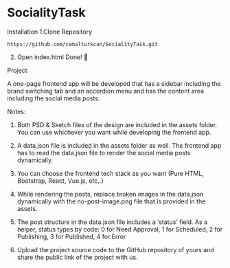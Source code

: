 # SocialityTask

Installation
1.Clone Repository
```
https://github.com/cemalturkcan/SocialityTask.git
```
2. Open index.html Done! 🎉

Project

A one-page frontend app will be developed that has a sidebar including the brand switching tab and an accordion menu and has the content area including the social media posts. 

Notes:

1) Both PSD & Sketch files of the design are included in the assets folder. You can use whichever you want while developing the frontend app.

2) A data.json file is included in the assets folder as well. The frontend app has to read the data.json file to render the social media posts dynamically.

3) You can choose the frontend tech stack as you want (Pure HTML, Bootstrap, React, Vue.js, etc..)

4) While rendering the posts, replace broken images in the data.json dynamically with the no-post-image.png file that is provided in the assets.

5) The post structure in the data.json file includes a ‘status’ field. As a helper, status types by code: 0 for Need Approval, 1 for Scheduled, 2 for Publishing, 3 for Published, 4 for Error

6) Upload the project source code to the GitHub repository of yours and share the public link of the project with us.
